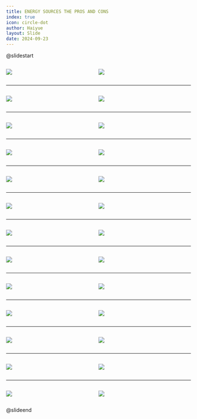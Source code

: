 ```yaml
---
title: ENERGY SOURCES THE PROS AND CONS
index: true
icon: circle-dot
author: Haiyue
layout: Slide
date: 2024-09-23
---
```

 
@slidestart

<div style="display:flex">
<div style="flex:1">

![](/reading/english/Level-Z/ENERGY%20SOURCES%20THE%20PROS%20AND%20CONS/001.webp)
</div>
<div style="flex:1">

![](/reading/english/Level-Z/ENERGY%20SOURCES%20THE%20PROS%20AND%20CONS/002.webp)
</div>
</div>

---

<div style="display:flex">
<div style="flex:1">

![](/reading/english/Level-Z/ENERGY%20SOURCES%20THE%20PROS%20AND%20CONS/003.webp)
</div>
<div style="flex:1">

![](/reading/english/Level-Z/ENERGY%20SOURCES%20THE%20PROS%20AND%20CONS/004.webp)
</div>
</div>

---

<div style="display:flex">
<div style="flex:1">

![](/reading/english/Level-Z/ENERGY%20SOURCES%20THE%20PROS%20AND%20CONS/005.webp)
</div>
<div style="flex:1">

![](/reading/english/Level-Z/ENERGY%20SOURCES%20THE%20PROS%20AND%20CONS/006.webp)
</div>
</div>

---

<div style="display:flex">
<div style="flex:1">

![](/reading/english/Level-Z/ENERGY%20SOURCES%20THE%20PROS%20AND%20CONS/007.webp)
</div>
<div style="flex:1">

![](/reading/english/Level-Z/ENERGY%20SOURCES%20THE%20PROS%20AND%20CONS/008.webp)
</div>
</div>

---

<div style="display:flex">
<div style="flex:1">

![](/reading/english/Level-Z/ENERGY%20SOURCES%20THE%20PROS%20AND%20CONS/009.webp)
</div>
<div style="flex:1">

![](/reading/english/Level-Z/ENERGY%20SOURCES%20THE%20PROS%20AND%20CONS/010.webp)
</div>
</div>

---

<div style="display:flex">
<div style="flex:1">

![](/reading/english/Level-Z/ENERGY%20SOURCES%20THE%20PROS%20AND%20CONS/011.webp)
</div>
<div style="flex:1">

![](/reading/english/Level-Z/ENERGY%20SOURCES%20THE%20PROS%20AND%20CONS/012.webp)
</div>
</div>

---

<div style="display:flex">
<div style="flex:1">

![](/reading/english/Level-Z/ENERGY%20SOURCES%20THE%20PROS%20AND%20CONS/013.webp)
</div>
<div style="flex:1">

![](/reading/english/Level-Z/ENERGY%20SOURCES%20THE%20PROS%20AND%20CONS/014.webp)
</div>
</div>

---

<div style="display:flex">
<div style="flex:1">

![](/reading/english/Level-Z/ENERGY%20SOURCES%20THE%20PROS%20AND%20CONS/015.webp)
</div>
<div style="flex:1">

![](/reading/english/Level-Z/ENERGY%20SOURCES%20THE%20PROS%20AND%20CONS/016.webp)
</div>
</div>

---

<div style="display:flex">
<div style="flex:1">

![](/reading/english/Level-Z/ENERGY%20SOURCES%20THE%20PROS%20AND%20CONS/017.webp)
</div>
<div style="flex:1">

![](/reading/english/Level-Z/ENERGY%20SOURCES%20THE%20PROS%20AND%20CONS/018.webp)
</div>
</div>

---

<div style="display:flex">
<div style="flex:1">

![](/reading/english/Level-Z/ENERGY%20SOURCES%20THE%20PROS%20AND%20CONS/019.webp)
</div>
<div style="flex:1">

![](/reading/english/Level-Z/ENERGY%20SOURCES%20THE%20PROS%20AND%20CONS/020.webp)
</div>
</div>

---

<div style="display:flex">
<div style="flex:1">

![](/reading/english/Level-Z/ENERGY%20SOURCES%20THE%20PROS%20AND%20CONS/021.webp)
</div>
<div style="flex:1">

![](/reading/english/Level-Z/ENERGY%20SOURCES%20THE%20PROS%20AND%20CONS/022.webp)
</div>
</div>

---

<div style="display:flex">
<div style="flex:1">

![](/reading/english/Level-Z/ENERGY%20SOURCES%20THE%20PROS%20AND%20CONS/023.webp)
</div>
<div style="flex:1">

![](/reading/english/Level-Z/ENERGY%20SOURCES%20THE%20PROS%20AND%20CONS/024.webp)
</div>
</div>

---

<div style="display:flex">
<div style="flex:1">

![](/reading/english/Level-Z/ENERGY%20SOURCES%20THE%20PROS%20AND%20CONS/025.webp)
</div>
<div style="flex:1">

![](/reading/english/Level-Z/ENERGY%20SOURCES%20THE%20PROS%20AND%20CONS/026.webp)
</div>
</div>

@slideend
